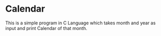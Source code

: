 # Calendar
This is a simple program in C Language which takes month and year as input and print Calendar of that month.
